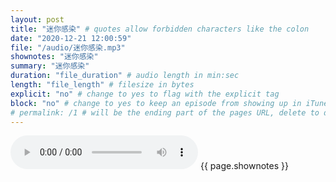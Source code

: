 ```yaml
---
layout: post
title: "迷你感染" # quotes allow forbidden characters like the colon
date: "2020-12-21 12:00:59"
file: "/audio/迷你感染.mp3"
shownotes: "迷你感染"
summary: "迷你感染"
duration: "file_duration" # audio length in min:sec
length: "file_length" # filesize in bytes
explicit: "no" # change to yes to flag with the explicit tag
block: "no" # change to yes to keep an episode from showing up in iTunes
# permalink: /1 # will be the ending part of the pages URL, delete to default to the title
---
```


<audio controls>
<source src="{{site.url}}{{site.baseurl}}{{ page.file }}" type="audio/x-mp3">
Your browser does not support the audio element.
</audio>
{{ page.shownotes }}
